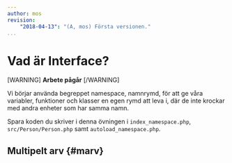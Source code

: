 ```yaml
---
author: mos
revision:
    "2018-04-13": "(A, mos) Första versionen."
...
```

Vad är Interface?
==================================

[WARNING]
**Arbete pågår**
[/WARNING]

Vi börjar använda begreppet namespace, namnrymd, för att ge våra variabler, funktioner och klasser en egen rymd att leva i, där de inte krockar med andra enheter som har samma namn.

Spara koden du skriver i denna övningen i `index_namespace.php`, `src/Person/Person.php` samt `autoload_namespace.php`.



Multipelt arv {#marv}
----------------------------------
